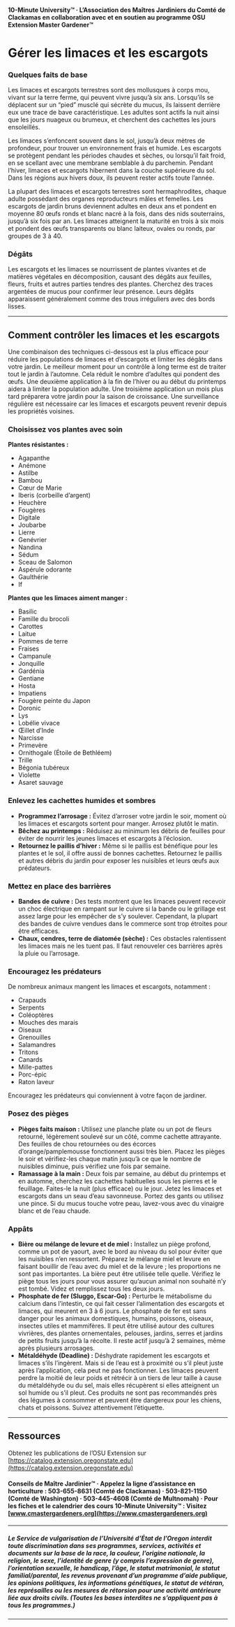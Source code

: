 #### 10-Minute University™ · L’Association des Maîtres Jardiniers du Comté de Clackamas en collaboration avec et en soutien au programme OSU Extension Master Gardener™

# Gérer les limaces et les escargots

### Quelques faits de base

Les limaces et escargots terrestres sont des mollusques à corps mou, vivant sur la terre ferme, qui peuvent vivre jusqu’à six ans. Lorsqu’ils se déplacent sur un “pied” musclé qui sécrète du mucus, ils laissent derrière eux une trace de bave caractéristique. Les adultes sont actifs la nuit ainsi que les jours nuageux ou brumeux, et cherchent des cachettes les jours ensoleillés.

Les limaces s’enfoncent souvent dans le sol, jusqu’à deux mètres de profondeur, pour trouver un environnement frais et humide. Les escargots se protègent pendant les périodes chaudes et sèches, ou lorsqu’il fait froid, en se scellant avec une membrane semblable à du parchemin. Pendant l’hiver, limaces et escargots hibernent dans la couche supérieure du sol. Dans les régions aux hivers doux, ils peuvent rester actifs toute l’année.

La plupart des limaces et escargots terrestres sont hermaphrodites, chaque adulte possédant des organes reproducteurs mâles et femelles. Les escargots de jardin bruns deviennent adultes en deux ans et pondent en moyenne 80 œufs ronds et blanc nacré à la fois, dans des nids souterrains, jusqu’à six fois par an. Les limaces atteignent la maturité en trois à six mois et pondent des œufs transparents ou blanc laiteux, ovales ou ronds, par groupes de 3 à 40.

### Dégâts

Les escargots et les limaces se nourrissent de plantes vivantes et de matières végétales en décomposition, causant des dégâts aux feuilles, fleurs, fruits et autres parties tendres des plantes. Cherchez des traces argentées de mucus pour confirmer leur présence. Leurs dégâts apparaissent généralement comme des trous irréguliers avec des bords lisses.

---

## Comment contrôler les limaces et les escargots

Une combinaison des techniques ci-dessous est la plus efficace pour réduire les populations de limaces et d’escargots et limiter les dégâts dans votre jardin. Le meilleur moment pour un contrôle à long terme est de traiter tout le jardin à l’automne. Cela réduit le nombre d’adultes qui pondent des œufs. Une deuxième application à la fin de l’hiver ou au début du printemps aidera à limiter la population adulte. Une troisième application un mois plus tard préparera votre jardin pour la saison de croissance. Une surveillance régulière est nécessaire car les limaces et escargots peuvent revenir depuis les propriétés voisines.

### Choisissez vos plantes avec soin

**Plantes résistantes :**
- Agapanthe
- Anémone
- Astilbe
- Bambou
- Cœur de Marie
- Iberis (corbeille d’argent)
- Heuchère
- Fougères
- Digitale
- Joubarbe
- Lierre
- Genévrier
- Nandina
- Sédum
- Sceau de Salomon
- Aspérule odorante
- Gaulthérie
- If

**Plantes que les limaces aiment manger :**
- Basilic
- Famille du brocoli
- Carottes
- Laitue
- Pommes de terre
- Fraises
- Campanule
- Jonquille
- Gardénia
- Gentiane
- Hosta
- Impatiens
- Fougère peinte du Japon
- Doronic
- Lys
- Lobélie vivace
- Œillet d’Inde
- Narcisse
- Primevère
- Ornithogale (Étoile de Bethléem)
- Trille
- Bégonia tubéreux
- Violette
- Asaret sauvage

### Enlevez les cachettes humides et sombres

- **Programmez l’arrosage :** Évitez d’arroser votre jardin le soir, moment où les limaces et escargots sortent pour manger. Arrosez plutôt le matin.
- **Bêchez au printemps :** Réduisez au minimum les débris de feuilles pour éviter de nourrir les jeunes limaces et escargots à l’éclosion.
- **Retournez le paillis d’hiver :** Même si le paillis est bénéfique pour les plantes et le sol, il offre aussi de bonnes cachettes. Retournez le paillis et autres débris du jardin pour exposer les nuisibles et leurs œufs aux prédateurs.

### Mettez en place des barrières

- **Bandes de cuivre :** Des tests montrent que les limaces peuvent recevoir un choc électrique en rampant sur le cuivre si la bande ou le grillage est assez large pour les empêcher de s’y soulever. Cependant, la plupart des bandes de cuivre vendues dans le commerce sont trop étroites pour être efficaces.
- **Chaux, cendres, terre de diatomée (sèche) :** Ces obstacles ralentissent les limaces mais ne les tuent pas. Il faut renouveler ces barrières après la pluie ou l’arrosage.

### Encouragez les prédateurs

De nombreux animaux mangent les limaces et escargots, notamment :
- Crapauds
- Serpents
- Coléoptères
- Mouches des marais
- Oiseaux
- Grenouilles
- Salamandres
- Tritons
- Canards
- Mille-pattes
- Porc-épic
- Raton laveur

Encouragez les prédateurs qui conviennent à votre façon de jardiner.

### Posez des pièges

- **Pièges faits maison :** Utilisez une planche plate ou un pot de fleurs retourné, légèrement soulevé sur un côté, comme cachette attrayante. Des feuilles de chou retournées ou des écorces d’orange/pamplemousse fonctionnent aussi très bien. Placez les pièges le soir et vérifiez-les chaque matin jusqu’à ce que le nombre de nuisibles diminue, puis vérifiez une fois par semaine.
- **Ramassage à la main :** Deux fois par semaine, au début du printemps et en automne, cherchez les cachettes habituelles sous les pierres et le feuillage. Faites-le la nuit (plus efficace) ou le jour. Jetez les limaces et escargots dans un seau d’eau savonneuse. Portez des gants ou utilisez une pince. Si du mucus touche votre peau, lavez-vous avec du vinaigre blanc et de l’eau chaude.

### Appâts

- **Bière ou mélange de levure et de miel :** Installez un piège profond, comme un pot de yaourt, avec le bord au niveau du sol pour éviter que les nuisibles n’en ressortent. Préparez le mélange miel et levure en faisant bouillir de l’eau avec du miel et de la levure ; les proportions ne sont pas importantes. La bière peut être utilisée telle quelle. Vérifiez le piège tous les jours pour vous assurer qu’aucun animal non souhaité n’y est tombé. Videz et remplissez tous les deux jours.
- **Phosphate de fer (Sluggo, Escar-Go) :** Perturbe le métabolisme du calcium dans l’intestin, ce qui fait cesser l’alimentation des escargots et limaces, qui meurent en 3 à 6 jours. Le phosphate de fer est sans danger pour les animaux domestiques, humains, poissons, oiseaux, insectes utiles et mammifères. Il peut être utilisé autour des cultures vivrières, des plantes ornementales, pelouses, jardins, serres et jardins de petits fruits jusqu’à la récolte. Il reste actif jusqu’à 2 semaines, même après plusieurs arrosages.
- **Métaldéhyde (Deadline) :** Déshydrate rapidement les escargots et limaces s’ils l’ingèrent. Mais si de l’eau est à proximité ou s’il pleut juste après l’application, cela peut ne pas fonctionner. Les limaces peuvent perdre la moitié de leur poids et rétrécir à un tiers de leur taille à cause du métaldéhyde ou du sel, mais elles récupèrent si elles atteignent un sol humide ou s’il pleut. Ces produits ne sont pas recommandés près des légumes à consommer et peuvent être dangereux pour les chiens, chats et poissons. Suivez attentivement l’étiquette.

---

## Ressources

Obtenez les publications de l’OSU Extension sur [https://catalog.extension.oregonstate.edu](https://catalog.extension.oregonstate.edu)

#### Conseils de Maître Jardinier™ · Appelez la ligne d’assistance en horticulture : 503-655-8631 (Comté de Clackamas) · 503-821-1150 (Comté de Washington) · 503-445-4608 (Comté de Multnomah) · Pour les fiches et le calendrier des cours 10-Minute University™ : Visitez [www.cmastergardeners.org](https://www.cmastergardeners.org)

---

##### Le Service de vulgarisation de l’Université d’État de l’Oregon interdit toute discrimination dans ses programmes, services, activités et documents sur la base de la race, la couleur, l’origine nationale, la religion, le sexe, l’identité de genre (y compris l’expression de genre), l’orientation sexuelle, le handicap, l’âge, le statut matrimonial, le statut familial/parental, les revenus provenant d’un programme d’aide publique, les opinions politiques, les informations génétiques, le statut de vétéran, les représailles ou les mesures de rétorsion pour une activité antérieure liée aux droits civils. (Toutes les bases interdites ne s’appliquent pas à tous les programmes.)
---